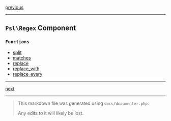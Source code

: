 [previous](pseudo-random.md)

---

## `Psl\Regex` Component

### `Functions`

- [split](./../../src/Psl/Regex/split.php#L29)
- [matches](./../../src/Psl/Regex/matches.php#L19)
- [replace](./../../src/Psl/Regex/replace.php#L26)
- [replace_with](./../../src/Psl/Regex/replace_with.php#L26)
- [replace_every](./../../src/Psl/Regex/replace_every.php#L27)



---

[next](result.md)

---

> This markdown file was generated using `docs/documenter.php`.
>
> Any edits to it will likely be lost.
